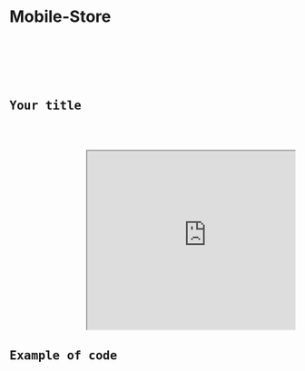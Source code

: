 # Mobile-Store



<pre>
    <div class="container">
        <div class="block two first">
            <h2>Your title</h2>
            <div class="wrap">
                <iframe width="420" height="315"
src="https://www.youtube.com/embed/7j3GWoMKYEU">
</iframe>
<h2>Example of code</h2>
            </div>
        </div>
    </div>
</pre>
